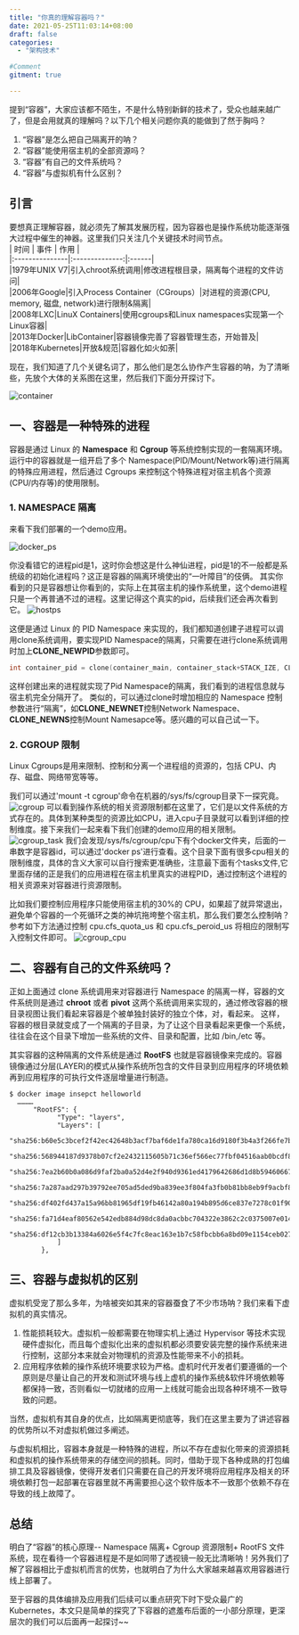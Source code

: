 ```yaml
---
title: "你真的理解容器吗？"
date: 2021-05-25T11:03:14+08:00
draft: false
categories:
  - "架构技术"

#Comment
gitment: true

---
```



提到“容器”，大家应该都不陌生，不是什么特别新鲜的技术了，受众也越来越广了，但是会用就真的理解吗？以下几个相关问题你真的能做到了然于胸吗？
 1. “容器”是怎么把自己隔离开的呐？
 2. “容器”能使用宿主机的全部资源吗？
 3. “容器”有自己的文件系统吗？
 4. “容器”与虚拟机有什么区别？

<!--more-->

## 引言

要想真正理解容器，就必须先了解其发展历程，因为容器也是操作系统功能逐渐强大过程中催生的神器。这里我们只关注几个关键技术时间节点。    
| 时间           | 事件           | 作用  |  
|:---------------|:--------------:|:------|  
|1979年UNIX V7|引入chroot系统调用|修改进程根目录，隔离每个进程的文件访问|   
|2006年Google|引入Process Container（CGroups）|对进程的资源(CPU, memory, 磁盘, network)进行限制&隔离|   
|2008年LXC|LinuX Containers|使用cgroups和Linux namespaces实现第一个Linux容器|   
|2013年Docker|LibContainer|容器镜像完善了容器管理生态，开始普及|    
|2018年Kubernetes|开放&规范|容器化如火如荼| 

现在，我们知道了几个关键名词了，那么他们是怎么协作产生容器的呐，为了清晰些，先放个大体的关系图在这里，然后我们下面分开探讨下。

![container](/img/container/container.png)

## 一、容器是一种特殊的进程
容器是通过 Linux 的 **Namespace** 和 **Cgroup** 等系统控制实现的一套隔离环境。运行中的容器就是一组开启了多个 Namespace(PID/Mount/Network等)进行隔离 的特殊应用进程，然后通过 Cgroups 来控制这个特殊进程对宿主机各个资源(CPU/内存等)的使用限制。

### 1. NAMESPACE 隔离

来看下我们部署的一个demo应用。

![docker_ps](/img/container/docker_ps.png)

你没看错它的进程pid是1，这时你会想这是什么神仙进程，pid是1的不一般都是系统级的初始化进程吗？这正是容器的隔离环境使出的“一叶障目”的伎俩。
其实你看到的只是容器想让你看到的，实际上在其宿主机的操作系统里，这个demo进程只是一个再普通不过的进程。这里记得这个真实的pid，后续我们还会再次看到它。
![hostps](/img/container/host_ps.png)

这便是通过 Linux 的 PID Namespace 来实现的，我们都知道创建子进程可以调用clone系统调用，要实现PID Namespace的隔离，只需要在进行clone系统调用时加上**CLONE_NEWPID**参数即可。

```C++
int container_pid = clone(container_main, container_stack+STACK_IZE, CLONE_NEWPID | SIGCHLD, NULL); 
```
这样创建出来的进程就实现了Pid Namespace的隔离，我们看到的进程信息就与宿主机完全分隔开了。
类似的，可以通过clone时增加相应的 Namespace 控制参数进行“隔离”，如**CLONE_NEWNET**控制Network Namespace、**CLONE_NEWNS**控制Mount Namesapce等。感兴趣的可以自己试一下。

### 2. CGROUP 限制

Linux Cgroups是用来限制、控制和分离一个进程组的资源的，包括 CPU、内存、磁盘、网络带宽等等。

我们可以通过'mount -t cgroup'命令在机器的/sys/fs/cgroup目录下一探究竟。
![cgroup](/img/container/cgroup.png)
可以看到操作系统的相关资源限制都在这里了，它们是以文件系统的方式存在的。具体到某种类型的资源比如CPU，进入cpu子目录就可以看到详细的控制维度。接下来我们一起来看下我们创建的demo应用的相关限制。
![cgroup_task](/img/container/cgroup_task.png)
我们会发现/sys/fs/cgroup/cpu下有个docker文件夹，后面的一串数字是容器id，可以通过'docker ps'进行查看。这个目录下面有很多cpu相关的限制维度，具体的含义大家可以自行搜索更准确些，注意最下面有个tasks文件,它里面存储的正是我们的应用进程在宿主机里真实的进程PID，通过控制这个进程的相关资源来对容器进行资源限制。

比如我们要控制应用程序只能使用宿主机的30%的 CPU，如果超了就异常退出，避免单个容器的一个死循环之类的神坑拖垮整个宿主机，那么我们要怎么控制呐？参考如下方法通过控制 cpu.cfs_quota_us 和 cpu.cfs_peroid_us 将相应的限制写入控制文件即可。
![cgroup_cpu](/img/container/cgroup_cpu.png)

## 二、容器有自己的文件系统吗？

正如上面通过 clone 系统调用来对容器进行 Namespace 的隔离一样，容器的文件系统则是通过 **chroot** 或者 **pivot** 这两个系统调用来实现的，通过修改容器的根目录视图让我们看起来容器是个被单独封装好的独立个体，对，看起来。
这样，容器的根目录就变成了一个隔离的子目录，为了让这个目录看起来更像一个系统，往往会在这个目录下增加一些系统的文件、目录和配置，比如 /bin,/etc 等。

其实容器的这种隔离的文件系统是通过 **RootFS** 也就是容器镜像来完成的。容器镜像通过分层(LAYER)的模式从操作系统所包含的文件目录到应用程序的环境依赖再到应用程序的可执行文件逐层增量进行制造。

```
​$ docker image insepct helloworld
  …………
      "RootFS": {
            "Type": "layers",
            "Layers": [
                "sha256:b60e5c3bcef2f42ec42648b3acf7baf6de1fa780ca16d9180f3b4a3f266fe7bc",
                "sha256:568944187d9378b07cf2e2432115605b71c36ef566ec77fbf04516aab0bcdf8e",
                "sha256:7ea2b60b0a086d9faf2ba0a52d4e2f940d9361ed4179642686d1d8b59460667c",
                "sha256:7a287aad297b39792ee705ad5ded9ba839ee3f804fa3fb0b81bb8eb9f9acbf88",
                "sha256:df402fd437a15a96bb81965df19fb46142a80a194b895d6ce837e7278c01f907",
                "sha256:fa71d4eaf80562e542edb884d98dc8da0acbbc704322e3862c2c0375007e014b",
                "sha256:df12cb3b13384a6026e5f4c7fc8eac163e1b7c58fbcbb6a8bd09e1154ceb027a"
            ]
        },
```
## 三、容器与虚拟机的区别

虚拟机受宠了那么多年，为啥被突如其来的容器蚕食了不少市场呐？我们来看下虚拟机的真实情况。

1. 性能损耗较大。虚拟机一般都需要在物理实机上通过 Hypervisor 等技术实现硬件虚拟化，而且每个虚拟化出来的虚拟机都必须要安装完整的操作系统来进行控制，这部分本来就会对物理机的资源及性能带来不小的损耗。
2. 应用程序依赖的操作系统环境要求较为严格。虚机时代开发者们要遵循的一个原则是尽量让自己的开发和测试环境与线上虚机的操作系统&软件环境依赖等都保持一致，否则看似一切就绪的应用一上线就可能会出现各种环境不一致导致的问题。

当然，虚拟机有其自身的优点，比如隔离更彻底等，我们在这里主要为了讲述容器的优势所以不对虚拟机做过多阐述。

与虚拟机相比，容器本身就是一种特殊的进程，所以不存在虚拟化带来的资源损耗和虚拟机的操作系统带来的存储空间的损耗。同时，借助于现下各种成熟的打包编排工具及容器镜像，使得开发者们只需要在自己的开发环境将应用程序及相关的环境依赖打包一起部署在容器里就不再需要担心这个软件版本不一致那个依赖不存在导致的线上故障了。

## 总结

明白了“容器”的核心原理-- Namespace 隔离+ Cgroup 资源限制+ RootFS 文件系统，现在看待一个容器进程是不是如同带了透视镜一般无比清晰呐！另外我们了解了容器相比于虚拟机而言的优势，也就明白了为什么大家越来越喜欢用容器进行线上部署了。

至于容器的具体编排及应用我们后续可以重点研究下时下受众最广的 Kubernetes，本文只是简单的探究了下容器的遮羞布后面的一小部分原理，更深层次的我们可以后面再一起探讨~~


